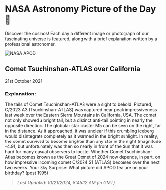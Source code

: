 
  # NASA Astronomy Picture of the Day 🌌

  Discover the cosmos! Each day a different image or photograph of our fascinating universe is featured, along with a brief explanation written by a professional astronomer.

![NASA APOD](https://apod.nasa.gov/apod/image/2410/CometA3_Fulda_2549.jpg)

## Comet Tsuchinshan-ATLAS over California

21st October 2024

### Explanation: 

The tails of Comet Tsuchinshan-ATLAS were a sight to behold. Pictured, C/2023 A3 (Tsuchinshan–ATLAS) was captured near peak impressiveness last week over the Eastern Sierra Mountains in California, USA.  The comet not only showed a bright tail, but a distinct anti-tail pointing in nearly the opposite direction. The globular star cluster M5 can be seen on the right, far in the distance.  As it approached, it was unclear if this crumbling iceberg would disintegrate completely as it warmed in the bright sunlight. In reality, the comet survived to become brighter than any star in the night (magnitude -4.9), but unfortunately was then so nearly in front of the Sun that it was hard for many casual observers to locate. Whether Comet Tsuchinshan-Atlas becomes known as the Great Comet of 2024 now depends, in part, on how impressive incoming comet C/2024 S1 (ATLAS) becomes over the next two weeks.   Your Sky Surprise: What picture did APOD feature on your birthday? (post 1995)

> _Last Updated: 10/21/2024, 8:45:12 AM (in GMT)_
